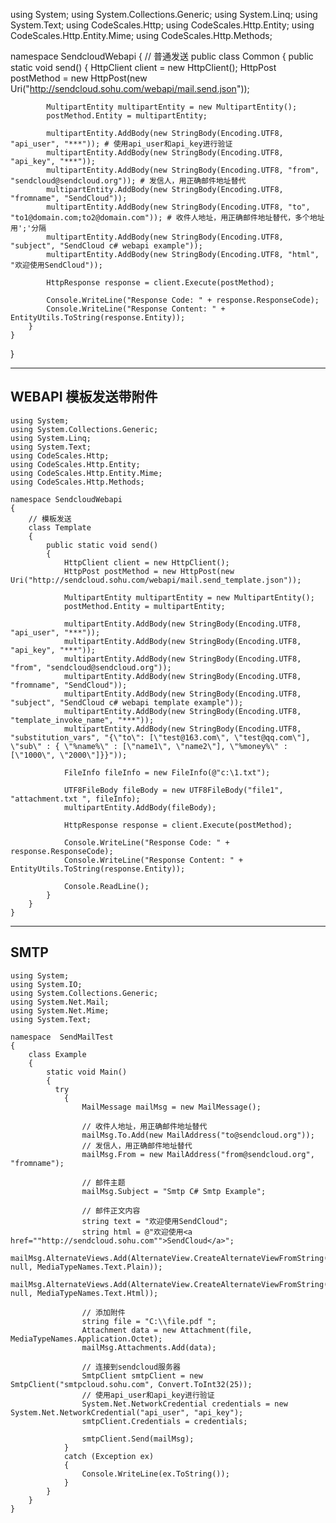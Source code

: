 using System;
using System.Collections.Generic;
using System.Linq;
using System.Text;
using CodeScales.Http;
using CodeScales.Http.Entity;
using CodeScales.Http.Entity.Mime;
using CodeScales.Http.Methods;

namespace SendcloudWebapi
{
    // 普通发送
    public class Common
    {
        public static void send()
        {
            HttpClient client = new HttpClient();
            HttpPost postMethod = new HttpPost(new Uri("http://sendcloud.sohu.com/webapi/mail.send.json"));

            MultipartEntity multipartEntity = new MultipartEntity();
            postMethod.Entity = multipartEntity;

            multipartEntity.AddBody(new StringBody(Encoding.UTF8, "api_user", "***")); # 使用api_user和api_key进行验证
            multipartEntity.AddBody(new StringBody(Encoding.UTF8, "api_key", "***"));
            multipartEntity.AddBody(new StringBody(Encoding.UTF8, "from", "sendcloud@sendcloud.org")); # 发信人，用正确邮件地址替代
            multipartEntity.AddBody(new StringBody(Encoding.UTF8, "fromname", "SendCloud"));
            multipartEntity.AddBody(new StringBody(Encoding.UTF8, "to", "to1@domain.com;to2@domain.com")); # 收件人地址，用正确邮件地址替代，多个地址用';'分隔
            multipartEntity.AddBody(new StringBody(Encoding.UTF8, "subject", "SendCloud c# webapi example"));
            multipartEntity.AddBody(new StringBody(Encoding.UTF8, "html", "欢迎使用SendCloud"));

            HttpResponse response = client.Execute(postMethod);

            Console.WriteLine("Response Code: " + response.ResponseCode);
            Console.WriteLine("Response Content: " + EntityUtils.ToString(response.Entity));
        }
    }

}

- - -     
## WEBAPI 模板发送带附件

```
using System;
using System.Collections.Generic;
using System.Linq;
using System.Text;
using CodeScales.Http;
using CodeScales.Http.Entity;
using CodeScales.Http.Entity.Mime;
using CodeScales.Http.Methods;

namespace SendcloudWebapi
{
    // 模板发送
    class Template
    {
        public static void send()
        {
            HttpClient client = new HttpClient();
            HttpPost postMethod = new HttpPost(new Uri("http://sendcloud.sohu.com/webapi/mail.send_template.json"));

            MultipartEntity multipartEntity = new MultipartEntity();
            postMethod.Entity = multipartEntity;

            multipartEntity.AddBody(new StringBody(Encoding.UTF8, "api_user", "***"));
            multipartEntity.AddBody(new StringBody(Encoding.UTF8, "api_key", "***"));
            multipartEntity.AddBody(new StringBody(Encoding.UTF8, "from", "sendcloud@sendcloud.org"));
            multipartEntity.AddBody(new StringBody(Encoding.UTF8, "fromname", "SendCloud"));
            multipartEntity.AddBody(new StringBody(Encoding.UTF8, "subject", "SendCloud c# webapi template example"));
            multipartEntity.AddBody(new StringBody(Encoding.UTF8, "template_invoke_name", "***"));
            multipartEntity.AddBody(new StringBody(Encoding.UTF8, "substitution_vars", "{\"to\": [\"test@163.com\", \"test@qq.com\"], \"sub\" : { \"%name%\" : [\"name1\", \"name2\"], \"%money%\" : [\"1000\", \"2000\"]}}"));

            FileInfo fileInfo = new FileInfo(@"c:\1.txt");

            UTF8FileBody fileBody = new UTF8FileBody("file1", "attachment.txt ", fileInfo);
            multipartEntity.AddBody(fileBody);

            HttpResponse response = client.Execute(postMethod);

            Console.WriteLine("Response Code: " + response.ResponseCode);
            Console.WriteLine("Response Content: " + EntityUtils.ToString(response.Entity));

            Console.ReadLine();
        }
    }
}
```
    
- - -
    
## SMTP

```
using System;
using System.IO;
using System.Collections.Generic;
using System.Net.Mail;
using System.Net.Mime;
using System.Text;

namespace  SendMailTest
{
    class Example
    {
        static void Main()
        {
          try
            {
                MailMessage mailMsg = new MailMessage();

                // 收件人地址，用正确邮件地址替代
                mailMsg.To.Add(new MailAddress("to@sendcloud.org"));
                // 发信人，用正确邮件地址替代
                mailMsg.From = new MailAddress("from@sendcloud.org", "fromname");

                // 邮件主题
                mailMsg.Subject = "Smtp C# Smtp Example";

                // 邮件正文内容
                string text = "欢迎使用SendCloud";
                string html = @"欢迎使用<a href=""http://sendcloud.sohu.com"">SendCloud</a>";
                mailMsg.AlternateViews.Add(AlternateView.CreateAlternateViewFromString(text, null, MediaTypeNames.Text.Plain));
                mailMsg.AlternateViews.Add(AlternateView.CreateAlternateViewFromString(html, null, MediaTypeNames.Text.Html));

                // 添加附件
                string file = "C:\\file.pdf ";
                Attachment data = new Attachment(file, MediaTypeNames.Application.Octet);
                mailMsg.Attachments.Add(data);

                // 连接到sendcloud服务器
                SmtpClient smtpClient = new SmtpClient("smtpcloud.sohu.com", Convert.ToInt32(25));
                // 使用api_user和api_key进行验证
                System.Net.NetworkCredential credentials = new System.Net.NetworkCredential("api_user", "api_key");
                smtpClient.Credentials = credentials;

                smtpClient.Send(mailMsg);
            }
            catch (Exception ex)
            {
                Console.WriteLine(ex.ToString());
            }
        }
    }
}
```

